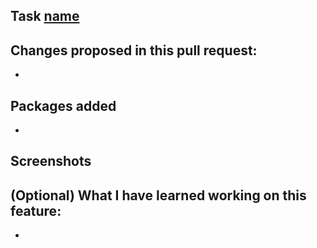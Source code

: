 ## Task [name](URL)

## Changes proposed in this pull request:
* 

## Packages added
- 

## Screenshots

## (Optional) What I have learned working on this feature:
* 